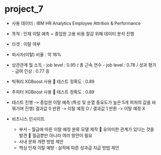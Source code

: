 # project_7


- 사용 데이터 : IBM HR Analytics Employee Attrition & Performance

- 목적 : 인재 이탈 예측 + 종업원 고용 비용 절감 위해 데이터 분석 진행

- 타겟 : 이탈 여부

- 퇴사자(이탈) 비율 : 약 16%

- 상관관계
  월 소득 - job level : 0.95  /  총 근속 연수 - job level : 0.78  /  성과 평가 - 급여 인상 : 0.77  등

- 빅쿼리 XGBoost 사용  테스트 정확도 : 0.89

- 주피터 XGBoost 사용    테스트 정확도 : 0.89

- 테스트 진행 -> 종업원 이탈 예측  (특성 및 순열 중요도가 높은 5개 피처의 값을 바꿔가며 진행) 
  결과값 0 반환 -> 이탈 예정 O   /  결과값 1 반환 -> 이탈 예정 X 

- 비즈니스 인사이트
  - 부서 – 월급에 따른 이탈 예정 분류 모델 제작  유의미한 관계가 있다는 것을 발견  월급뿐만 아니라 여러 방안이 필요 
  - 사내 문화 개편 방법 제안
  - 핵심 인재 이탈 예방 : 실적에 따른 성과급 지급 방법 제안

